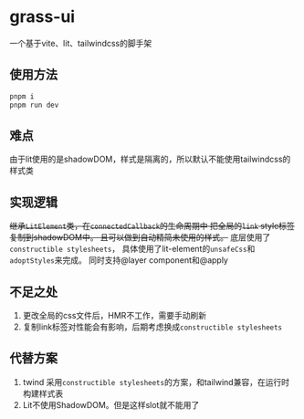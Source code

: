 # grass-ui
一个基于vite、lit、tailwindcss的脚手架

## 使用方法
```bash
pnpm i 
pnpm run dev
```

## 难点
由于lit使用的是shadowDOM，样式是隔离的，所以默认不能使用tailwindcss的样式类

## 实现逻辑
~~继承`LitElement`类，在`connectedCallback`的生命周期中 把全局的`link` style标签复制到shadowDOM中。 且可以做到自动精简未使用的样式。~~
底层使用了`constructible stylesheets`， 具体使用了lit-element的`unsafeCss`和`adoptStyles`来完成。
同时支持@layer component和@apply

## 不足之处
1. 更改全局的css文件后，HMR不工作，需要手动刷新
2. 复制link标签对性能会有影响，后期考虑换成`constructible stylesheets`


## 代替方案
1. twind 采用`constructible stylesheets`的方案，和tailwind兼容，在运行时构建样式表
2. Lit不使用ShadowDOM。但是这样slot就不能用了